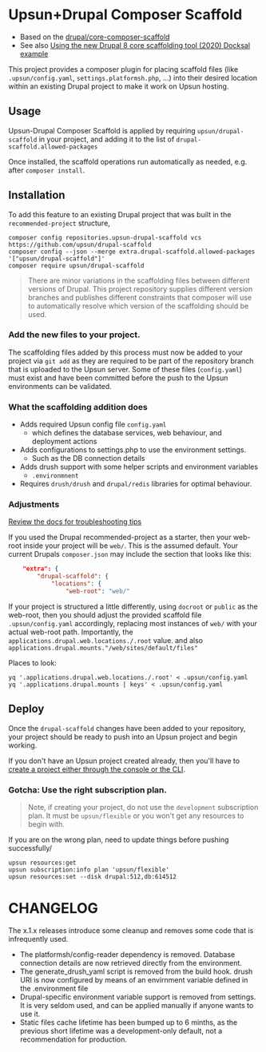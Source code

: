 # Upsun+Drupal Composer Scaffold

* Based on the [drupal/core-composer-scaffold](https://www.drupal.org/docs/develop/using-composer/using-drupals-composer-scaffold)
* See also [Using the new Drupal 8 core scaffolding tool (2020) Docksal example](https://medium.com/@twfahey/using-the-new-d8-core-scaffolding-tool-48cbda9c1cd3)

This project provides a composer plugin for placing scaffold files 
(like `.upsun/config.yaml`, `settings.platformsh.php`, …) 
into their desired location within an existing Drupal project to make it work on Upsun hosting.

## Usage

Upsun-Drupal Composer Scaffold is applied by requiring `upsun/drupal-scaffold` in your
project, and adding it to the list of `drupal-scaffold.allowed-packages`

Once installed, the scaffold operations run automatically as needed, e.g. after
`composer install`.

## Installation

To add this feature to an existing Drupal project that was built in the `recommended-project` structure, 

```
composer config repositories.upsun-drupal-scaffold vcs https://github.com/upsun/drupal-scaffold
composer config --json --merge extra.drupal-scaffold.allowed-packages '["upsun/drupal-scaffold"]'
composer require upsun/drupal-scaffold
```

> There are minor variations in the scaffolding files between different versions of Drupal.
> This project repository supplies different version branches and publishes different constraints
> that composer will use to automatically resolve which version of the scaffolding should be used.

### Add the new files to your project.

The scaffolding files added by this process must now be added to your project via `git add`
as they are required to be part of the repository branch that is uploaded to the Upsun server. 
Some of these files (`config.yaml`) must exist and have been committed before the push to the Upsun environments can be validated.

### What the scaffolding addition does

* Adds required Upsun config file `config.yaml`
  * which defines the database services, web behaviour, and deployment actions
* Adds configurations to settings.php to use the environment settings.
  * Such as the DB connection details
* Adds drush support with some helper scripts and environment variables
  * `.environmnent`
* Requires `drush/drush` and `drupal/redis` libraries for optimal behaviour.

### Adjustments

[Review the docs for troubleshooting tips](https://docs.upsun.com/get-started/here/configure.html#errors-on-first-push)

If you used the Drupal recommended-project as a starter, 
then your web-root inside your project will be `web/`. This is the assumed default.
Your current Drupals `composer.json` may include the section that looks like this:

```json
    "extra": {
        "drupal-scaffold": {
            "locations": {
                "web-root": "web/"
```

If your project is structured a little differently, using `docroot` or `public`
as the web-root, then you should adjust the provided scaffold file 
`.upsun/config.yaml` accordingly, 
replacing most instances of `web/` with your actual web-root path.
Importantly, the `applications.drupal.web.locations./.root` value.
and also `applications.drupal.mounts."/web/sites/default/files"` 

Places to look:

```
yq '.applications.drupal.web.locations./.root' < .upsun/config.yaml
yq '.applications.drupal.mounts | keys' < .upsun/config.yaml
```


## Deploy

Once the `drupal-scaffold` changes have been added to your repository, 
your project should be ready to push into an Upsun project and begin working.

If you don't have an Upsun project created already,
then you'll have to [create a project either through the console or the CLI](https://docs.upsun.com/get-started/here/create-project.html).

### Gotcha: Use the right subscription plan.

> Note, if creating your project, do not use the `development` subscription plan.
> It must be `upsun/flexible` or you won't get any resources to begin with.

If you are on the wrong plan, need to update things before pushing successfully/
```
upsun resources:get
upsun subscription:info plan 'upsun/flexible'
upsun resources:set --disk drupal:512,db:614512
```

# CHANGELOG

The x.1.x releases introduce some cleanup and removes some code that is infrequently used.
* The platformsh/config-reader dependency is removed. Database connection details are now retrieved directly from the environment.
* The generate_drush_yaml script is removed from the build hook. drush URI is now configured by means of an envirnment variable defined in the .environment file
* Drupal-specific environment variable support is removed from settings. It is very seldom used, and can be applied manually if anyone wants to use it.
* Static files cache lifetime has been bumped up to 6 minths, as the previous short lifetime was a development-only default, not a recommendation for production.

